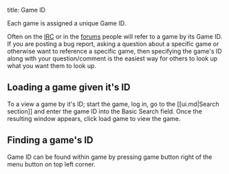 title: Game ID

Each game is assigned a unique Game ID. 

Often on the [IRC](irc://irc.maxgaming.net:6667/#mode7games) or in the [forums](http://forums.mode7games.com/) people will refer to a game by its Game ID. If you are posting a bug report, asking a question about a specific game or otherwise want to reference a specific game, then specifying the game's ID along with your question/comment is the easiest way for others to look up what you want them to look up.

## <span class="mw-headline" id="Loading_a_game_given_it.27s_ID"> Loading a game given it's ID </span>

To a view a game by it's ID; start the game, log in, go to the [[ui.md|Search section]] and enter the game ID into the Basic Search field. Once the resulting window appears, click load game to view the game.

## <span class="mw-headline" id="Finding_a_game.27s_ID"> Finding a game's ID </span>

Game ID can be found within game by pressing game button right of the menu button on top left corner.

<!-- 
NewPP limit report
Preprocessor node count: 7/1000000
Post‐expand include size: 0/2097152 bytes
Template argument size: 0/2097152 bytes
Expensive parser function count: 0/100
-->

<!-- Saved in parser cache with key fs_error420_com:pcache:idhash:4-0!*!0!!*!*!* and timestamp 20140722152350 -->